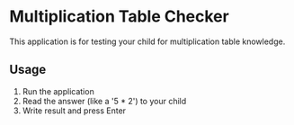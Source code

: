 # Multiplication Table Checker

This application is for testing your child for multiplication table knowledge.

## Usage

1. Run the application
2. Read the answer (like a '5 * 2') to your child
3. Write result and press Enter
